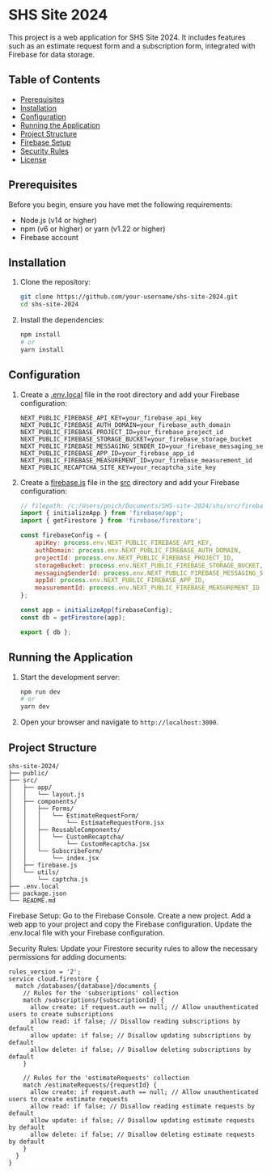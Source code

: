# SHS Site 2024

This project is a web application for SHS Site 2024. It includes features such as an estimate request form and a subscription form, integrated with Firebase for data storage.

## Table of Contents

- [Prerequisites](#prerequisites)
- [Installation](#installation)
- [Configuration](#configuration)
- [Running the Application](#running-the-application)
- [Project Structure](#project-structure)
- [Firebase Setup](#firebase-setup)
- [Security Rules](#security-rules)
- [License](#license)

## Prerequisites

Before you begin, ensure you have met the following requirements:

- Node.js (v14 or higher)
- npm (v6 or higher) or yarn (v1.22 or higher)
- Firebase account

## Installation

1. Clone the repository:

    ```sh
    git clone https://github.com/your-username/shs-site-2024.git
    cd shs-site-2024
    ```

2. Install the dependencies:

    ```sh
    npm install
    # or
    yarn install
    ```

## Configuration

1. Create a [.env.local](http://_vscodecontentref_/1) file in the root directory and add your Firebase configuration:

    ```plaintext
    NEXT_PUBLIC_FIREBASE_API_KEY=your_firebase_api_key
    NEXT_PUBLIC_FIREBASE_AUTH_DOMAIN=your_firebase_auth_domain
    NEXT_PUBLIC_FIREBASE_PROJECT_ID=your_firebase_project_id
    NEXT_PUBLIC_FIREBASE_STORAGE_BUCKET=your_firebase_storage_bucket
    NEXT_PUBLIC_FIREBASE_MESSAGING_SENDER_ID=your_firebase_messaging_sender_id
    NEXT_PUBLIC_FIREBASE_APP_ID=your_firebase_app_id
    NEXT_PUBLIC_FIREBASE_MEASUREMENT_ID=your_firebase_measurement_id
    NEXT_PUBLIC_RECAPTCHA_SITE_KEY=your_recaptcha_site_key
    ```

2. Create a [firebase.js](http://_vscodecontentref_/2) file in the [src](http://_vscodecontentref_/3) directory and add your Firebase configuration:

    ```javascript
    // filepath: /c:/Users/pnich/Documents/SHS-site-2024/shs/src/firebase.js
    import { initializeApp } from 'firebase/app';
    import { getFirestore } from 'firebase/firestore';

    const firebaseConfig = {
        apiKey: process.env.NEXT_PUBLIC_FIREBASE_API_KEY,
        authDomain: process.env.NEXT_PUBLIC_FIREBASE_AUTH_DOMAIN,
        projectId: process.env.NEXT_PUBLIC_FIREBASE_PROJECT_ID,
        storageBucket: process.env.NEXT_PUBLIC_FIREBASE_STORAGE_BUCKET,
        messagingSenderId: process.env.NEXT_PUBLIC_FIREBASE_MESSAGING_SENDER_ID,
        appId: process.env.NEXT_PUBLIC_FIREBASE_APP_ID,
        measurementId: process.env.NEXT_PUBLIC_FIREBASE_MEASUREMENT_ID
    };

    const app = initializeApp(firebaseConfig);
    const db = getFirestore(app);

    export { db };
    ```

## Running the Application

1. Start the development server:

    ```sh
    npm run dev
    # or
    yarn dev
    ```

2. Open your browser and navigate to `http://localhost:3000`.

## Project Structure

```plaintext
shs-site-2024/
├── public/
├── src/
│   ├── app/
│   │   └── layout.js
│   ├── components/
│   │   ├── Forms/
│   │   │   └── EstimateRequestForm/
│   │   │       └── EstimateRequestForm.jsx
│   │   ├── ReusableComponents/
│   │   │   └── CustomRecaptcha/
│   │   │       └── CustomRecaptcha.jsx
│   │   └── SubscribeForm/
│   │       └── index.jsx
│   ├── firebase.js
│   └── utils/
│       └── captcha.js
├── .env.local
├── package.json
└── README.md
```


Firebase Setup:
Go to the Firebase Console.
Create a new project.
Add a web app to your project and copy the Firebase configuration.
Update the .env.local file with your Firebase configuration.

Security Rules:
Update your Firestore security rules to allow the necessary permissions for adding documents:
```
rules_version = '2';
service cloud.firestore {
  match /databases/{database}/documents {
    // Rules for the 'subscriptions' collection
    match /subscriptions/{subscriptionId} {
      allow create: if request.auth == null; // Allow unauthenticated users to create subscriptions
      allow read: if false; // Disallow reading subscriptions by default
      allow update: if false; // Disallow updating subscriptions by default
      allow delete: if false; // Disallow deleting subscriptions by default
    }

    // Rules for the 'estimateRequests' collection
    match /estimateRequests/{requestId} {
      allow create: if request.auth == null; // Allow unauthenticated users to create estimate requests
      allow read: if false; // Disallow reading estimate requests by default
      allow update: if false; // Disallow updating estimate requests by default
      allow delete: if false; // Disallow deleting estimate requests by default
    }
  }
}
```
